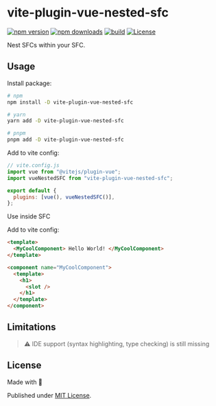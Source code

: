 # vite-plugin-vue-nested-sfc

[![npm version][npm-version-src]][npm-version-href]
[![npm downloads][npm-downloads-src]][npm-downloads-href]
[![build][build-src]][build-href]
[![License][license-src]][license-href]

Nest SFCs within your SFC.

## Usage

Install package:

```sh
# npm
npm install -D vite-plugin-vue-nested-sfc

# yarn
yarn add -D vite-plugin-vue-nested-sfc

# pnpm
pnpm add -D vite-plugin-vue-nested-sfc
```

Add to vite config:

```js
// vite.config.js
import vue from "@vitejs/plugin-vue";
import vueNestedSFC from "vite-plugin-vue-nested-sfc";

export default {
  plugins: [vue(), vueNestedSFC()],
};
```

Use inside SFC

Add to vite config:

```html
<template>
  <MyCoolComponent> Hello World! </MyCoolComponent>
</template>

<component name="MyCoolComponent">
  <template>
    <h1>
      <slot />
    </h1>
  </template>
</component>
```

## Limitations

> ⚠️ IDE support (syntax highlighting, type checking) is still missing

## License

Made with 💛

Published under [MIT License](./LICENSE).

<!-- Badges -->

[npm-version-src]: https://img.shields.io/npm/v/vite-plugin-vue-nested-sfc?style=flat&colorA=18181B&colorB=F0DB4F
[npm-version-href]: https://npmjs.com/package/vite-plugin-vue-nested-sfc
[npm-downloads-src]: https://img.shields.io/npm/dm/vite-plugin-vue-nested-sfc?style=flat&colorA=18181B&colorB=F0DB4F
[npm-downloads-href]: https://npmjs.com/package/vite-plugin-vue-nested-sfc
[build-src]: https://github.com/HunYan-io/vite-plugin-vue-nested-sfc/actions/workflows/ci.yml/badge.svg?branch=main
[build-href]: https://github.com/HunYan-io/vite-plugin-vue-nested-sfc/actions/workflows/ci.yml
[license-src]: https://img.shields.io/github/license/HunYan-io/vite-plugin-vue-nested-sfc.svg?style=flat&colorA=18181B&colorB=F0DB4F
[license-href]: https://github.com/HunYan-io/vite-plugin-vue-nested-sfc/blob/main/LICENSE
